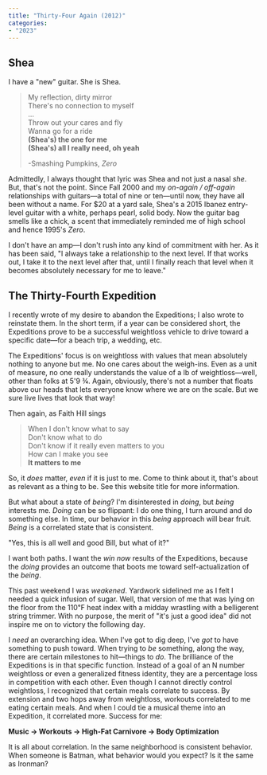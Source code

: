 ```yaml
---
title: "Thirty-Four Again (2012)"
categories:
- "2023"
---
```


## Shea

I have a "new" guitar.  She is Shea.

> My reflection, dirty mirror  
There's no connection to myself   
...  
Throw out your cares and fly  
Wanna go for a ride  
**(Shea's) the one for me    
(Shea's) all I really need, oh yeah**
>
> -Smashing Pumpkins, *Zero*

Admittedly, I always thought that lyric was Shea and not just a nasal *she*.  But, that's not the point.  Since Fall 2000 and my *on-again / off-again* relationships with guitars—a total of nine or ten—until now, they have all been without a name.  For $20 at a yard sale, Shea's a 2015 Ibanez entry-level guitar with a white, perhaps pearl, solid body.  Now the guitar bag smells like a chick, a scent that immediately reminded me of high school and hence 1995's *Zero*.

I don't have an amp—I don't rush into any kind of commitment with her.  As it has been said, "I always take a relationship to the next level. If that works out, I take it to the next level after that, until I finally reach that level when it becomes absolutely necessary for me to leave."

## The Thirty-Fourth Expedition

I recently wrote of my desire to abandon the Expeditions; I also wrote to reinstate them.  In the short term, if a year can be considered short, the Expeditions prove to be a successful weightloss vehicle to drive toward a specific date—for a beach trip, a wedding, etc.

The Expeditions' focus is on weightloss with values that mean absolutely nothing to anyone but me.  No one cares about the weigh-ins.  Even as a unit of measure, no one really understands the value of a lb of weightloss—well, other than folks at 5'9 ¾.  Again, obviously, there's not a number that floats above our heads that lets everyone know where we are on the scale.  But we sure live lives that look that way!

Then again, as Faith Hill sings

> When I don't know what to say  
Don't know what to do  
Don't know if it really even matters to you  
How can I make you see  
**It matters to me**  

So, it *does* matter, *even* if it is just to me.  Come to think about it, that's about as relevant as a thing to be.  See this website title for more information.

But what about a state of *being*?  I'm disinterested in *doing*, but *being* interests me.  *Doing* can be so flippant: I do one thing, I turn around and do something else.  In time, our behavior in this *being* approach will bear fruit.  *Being* is a correlated state that is consistent.  

"Yes, this is all well and good Bill, but what of it?"

I want both paths.  I want the *win now* results of the Expeditions, because the *doing* provides an outcome that boots me toward self-actualization of the *being*. 

This past weekend I was *weakened*.  Yardwork sidelined me as I felt I needed a quick infusion of sugar.  Well, that version of me that was lying on the floor from the 110℉ heat index with a midday wrastling with a belligerent string trimmer.  With no purpose, the merit of "it's just a good idea" did not inspire me on to victory the following day. 

I *need* an overarching idea.  When I've got to dig deep, I've *got* to have something to push toward.  When trying to *be* something, along the way, there are certain milestones to hit—things to *do*.  The brilliance of the Expeditions is in that specific function.  Instead of a goal of an N number weightloss or even a generalized fitness identity, they are a percentage loss in competition with each other.  Even though I cannot directly control weightloss, I recognized that certain meals correlate to success.  By extension and two hops away from weightloss, workouts correlated to me eating certain meals.  And when I could tie a musical theme into an Expedition, it correlated more.  Success for me: 

**Music -> Workouts -> High-Fat Carnivore -> Body Optimization**

It is all about correlation.  In the same neighborhood is consistent behavior.  When someone is Batman, what behavior would you expect?  Is it the same as Ironman?